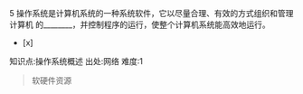 5
操作系统是计算机系统的一种系统软件，它以尽量合理、有效的方式组织和管理计算机 的________，并控制程序的运行，使整个计算机系统能高效地运行。
- [x]

知识点:操作系统概述
出处:网络
难度:1
> 软硬件资源
